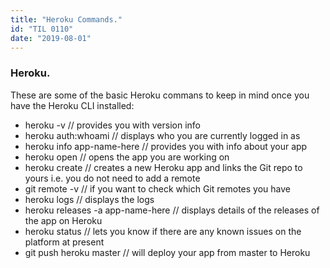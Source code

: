 ```yaml
---
title: "Heroku Commands."
id: "TIL 0110"
date: "2019-08-01"
---
```


### Heroku. 

These are some of the basic Heroku commans to keep in mind once you have the Heroku CLI installed: 

* heroku -v // provides you with version info
* heroku auth:whoami // displays who you are currently logged in as
* heroku info app-name-here // provides you with info about your app
* heroku open // opens the app you are working on
* heroku create // creates a new Heroku app and links the Git repo to yours i.e. you do not need to add a remote
* git remote -v // if you want to check which Git remotes you have
* heroku logs // displays the logs
* heroku releases -a app-name-here // displays details of the releases of the app on Heroku
* heroku status // lets you know if there are any known issues on the platform at present
* git push heroku master // will deploy your app from master to Heroku

